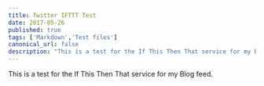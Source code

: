 ```yaml
---
title: Twitter IFTTT Test
date: 2017-05-26
published: true
tags: ['Markdown','Test files']
canonical_url: false
description: "This is a test for the If This Then That service for my Blog feed."
---
```


This is a test for the If This Then That service for my Blog feed.
